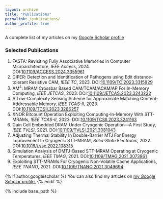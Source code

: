 ```yaml
---
layout: archive
title: "Publications"
permalink: /publications/
author_profile: true
---
```


A complete list of my articles on my [Google Scholar profile](https://scholar.google.com/citations?user=79YaVDsAAAAJ&hl=en) 


### Selected Publications
1. FASTA: Revisiting Fully Associative Memories in Computer Microarchitecture, _IEEE Access_, 2024. DOI:[10.1109/ACCESS.2024.3355961](https://doi.org/10.1109/TC.2023.3315829)
2. DIPER: Detection and Identification of Pathogens using Edit distance-tolerant Resistive CAM, _IEEE TC_, 2023. DOI:[10.1109/TC.2023.3315829](https://doi.org/10.1109/TC.2023.3315829)
3. AM<sup>4</sup>: MRAM Crossbar Based CAM/TCAM/ACAM/AP For In-Memory Computing, _IEEE JETCAS_, 2023. DOI:[10.1109/JETCAS.2023.3243222](https://doi.org/10.1109/JETCAS.2023.3243222)
4. A Low-Complexity Sensing Scheme for Approximate Matching Content-Addressable Memory, _IEEE TCAS-II_, 2023. DOI:[10.1109/TCSII.2023.3286257](https://doi.org/10.1109/TCSII.2023.3286257) 
5. XNOR Bitcount Operation Exploiting Computing-In-Memory With STT-MRAMs, _IEEE TCAS-II_, 2023. DOI:[10.1109/TCSII.2023.3241163](https://doi.org/10.1109/TCSII.2023.3241163) 
6. Gain Cell Embedded DRAM Under Cryogenic Operation—A First Study, _IEEE TVLSI_, 2021. DOI:[10.1109/TVLSI.2021.3081043](https://doi.org/10.1109/TVLSI.2021.3081043)
7. Adjusting Thermal Stability In Double-Barrier MTJ For Energy Improvement In Cryogenic STT-MRAM, _Solid-State Electronic_, 2022. DOI:[10.1016/j.sse.2022.108315](https://doi.org/10.1016/j.sse.2022.108315) 
8. Simulation Analysis of DMTJ-Based STT-MRAM Operating at Cryogenic Temperatures, _IEEE TMAG_, 2021. DOI:[10.1109/TMAG.2021.3073861](https://doi.org/10.1109/TMAG.2021.3073861) 
9. Exploiting STT-MRAMs For Cryogenic Non-Volatile Cache Applications, _IEEE TNANO_, 2021. DOI:[10.1109/TNANO.2021.3049694](https://doi.org/10.1109/TNANO.2021.3049694) 


{% if author.googlescholar %}
  You can also find my articles on <u><a href="{{author.googlescholar}}">my Google Scholar profile</a>.</u>
{% endif %}

{% include base_path %}

<!--
{% for post in site.publications reversed %}
  {% include archive-single.html %}
{% endfor %}
-->
